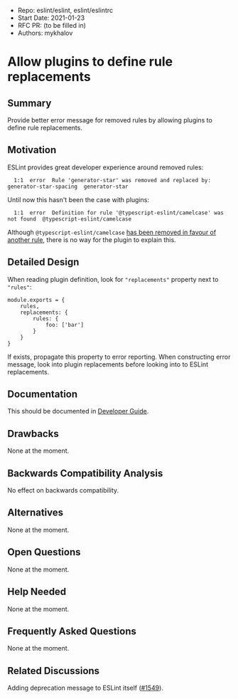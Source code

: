 - Repo: eslint/eslint, eslint/eslintrc
- Start Date: 2021-01-23
- RFC PR: (to be filled in)
- Authors: mykhalov

# Allow plugins to define rule replacements

## Summary

Provide better error message for removed rules by allowing plugins to define rule replacements.

## Motivation

ESLint provides great developer experience around removed rules:

```
  1:1  error  Rule 'generator-star' was removed and replaced by: generator-star-spacing  generator-star
```

Until now this hasn't been the case with plugins:

```
  1:1  error  Definition for rule '@typescript-eslint/camelcase' was not found  @typescript-eslint/camelcase
```

Although `@typescript-eslint/camelcase` [has been removed in favour of another rule](https://github.com/typescript-eslint/typescript-eslint/blob/master/packages/eslint-plugin/docs/rules/camelcase.md), there is no way for the plugin to explain this.

## Detailed Design

When reading plugin definition, look for `"replacements"` property next to `"rules"`:

```
module.exports = {
    rules,
    replacements: {
        rules: {
            foo: ['bar']
        }
    }
}
```

If exists, propagate this property to error reporting. When constructing error message, look into plugin replacements before looking into to ESLint replacements.

## Documentation

This should be documented in [Developer Guide](https://eslint.org/docs/developer-guide/working-with-plugins).

## Drawbacks

None at the moment.

## Backwards Compatibility Analysis

No effect on backwards compatibility.

## Alternatives

None at the moment.

## Open Questions

None at the moment.

## Help Needed

None at the moment.

## Frequently Asked Questions

None at the moment.

## Related Discussions

Adding deprecation message to ESLint itself ([#1549](https://github.com/eslint/eslint/issues/1549)).
